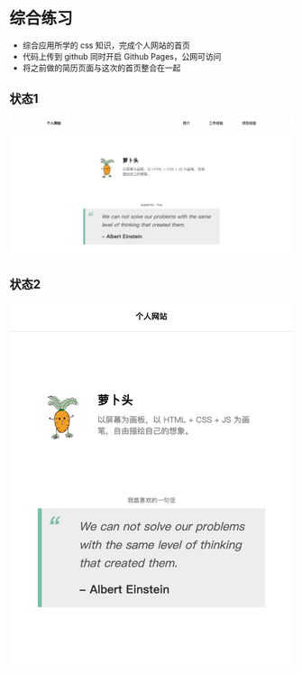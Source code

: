 # 综合练习
- 综合应用所学的 css 知识，完成个人网站的首页
- 代码上传到 github 同时开启 Github Pages，公网可访问
- 将之前做的简历页面与这次的首页整合在一起

## 状态1
![img.png](img.png)

## 状态2
![img_1.png](img_1.png)
